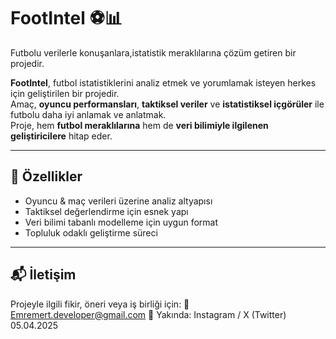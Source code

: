 
# FootIntel ⚽📊  
Futbolu verilerle konuşanlara,istatistik meraklılarına çözüm getiren bir projedir.

**FootIntel**, futbol istatistiklerini analiz etmek ve yorumlamak isteyen herkes için geliştirilen bir projedir.  
Amaç, **oyuncu performansları**, **taktiksel veriler** ve **istatistiksel içgörüler** ile futbolu daha iyi anlamak ve anlatmak.  
Proje, hem **futbol meraklılarına** hem de **veri bilimiyle ilgilenen geliştiricilere** hitap eder.

---

## 🚀 Özellikler
- Oyuncu & maç verileri üzerine analiz altyapısı  
- Taktiksel değerlendirme için esnek yapı  
- Veri bilimi tabanlı modelleme için uygun format  
- Topluluk odaklı geliştirme süreci

---

## 📬 İletişim
Projeyle ilgili fikir, öneri veya iş birliği için:
📧 Emremert.developer@gmail.com
📱 Yakında: Instagram / X (Twitter)
05.04.2025

